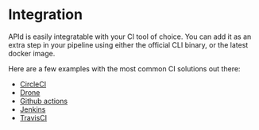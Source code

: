 # Integration

APId is easily integratable with your CI tool of choice. You can add it as an extra step in your pipeline using either the official CLI binary, or the latest docker image.

Here are a few examples with the most common CI solutions out there:

- [CircleCI](circleci.md)
- [Drone](drone.md)
- [Github actions](github.md)
- [Jenkins](jenkins.md)
- [TravisCI](travis.md)
